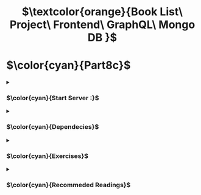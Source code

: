 <h1 align="center"> $\textcolor{orange}{Book List\ Project\ Frontend\ GraphQL\ Mongo DB }$
</h1>

# $\color{cyan}{Part8c}$

<details>

<summary>

### $\color{cyan}{Start Server :}$

</summary>

```
node Exercise8.16.js or index.js
```

Apollo server runs in development mode `http://localhost:4000`

This takes us to `Apollo Studio Explorer`

</details>
<details>

<summary>

### $\color{cyan}{Dependecies}$

 </summary>

Frontend communication between React app and GraphQL .

```
npm install @apollo/client graphql
```

Others

```
npm install react-redux
```

```
npm install @reduxjs/toolkit
```

```
npm install react-router-dom
```

```
npm i --save react-select
```

```
npm install styled-components
```

```
npm install graphql-ws
```

</details>

<details>
<summary>

### $\color{cyan}{Exercises}$

 </summary>

`8.8:` Authors view

- Implement view of to show details of all authors.

`8.9:` Books view

- Implement a Books view to show on a page all other details of all books except their genres.

- Used redux-Toolkit to implement notification message to display the success of a book added and error message.

`8.10:` Adding a book

- Implement a possibility to add new books.

  ![Screenshot 2023-06-20 at 10 29 03 am](https://github.com/Amutha37/GraphQLPart8/assets/67087939/806d9d00-a1db-4229-a98d-787be760f4bf)

- Authors and Books views are kept up to date after a new book is added.

![Screenshot 2023-06-20 at 10 30 37 am](https://github.com/Amutha37/GraphQLPart8/assets/67087939/7b18e8c4-99f3-47c3-bc70-4a2c269e5048)

`8.11:` Editing author's birth year

- Implement a possibility to change and set authors birth year.

- Form for changing of the year is on the same page as all authors list table.

- Changes and instantly updated on authors list for view.

`8.12:` Changing birth year

- Birth year can be changed only for existing authors using drop-down selectio box.

![Screenshot 2023-06-19 at 2 34 39 pm](https://github.com/Amutha37/GraphQLPart8/assets/67087939/546419fd-748b-4035-966d-9e09929de11e)

\*\* Continue of fronend after implementing database for backend

`8.17` Listing books

- Make the fronend now to work on listing books

`8.18` Log in

- Implement adding new books and changing the birth year of an author as they requires a user to be logged in.

- User interface can be implemented for selection or navigating between selection.

`8.19` Books by genre, part 1

- Implement filtering of the book by genre selection.

![BookListbygenre selection](https://github.com/Amutha37/GraphQLPart8/assets/67087939/550203be-5e82-4edf-8878-0585d6f2e1d8)

`8.20` Books by genre, part 2

- Implement a view which shows all the books based on the logged-in user's favourite genre.

![Screenshot 2023-06-19 at 2 30 44 pm](https://github.com/Amutha37/GraphQLPart8/assets/67087939/ba80f17a-0987-4743-bec9-1e0adc97a2ce)

`8.25:` Subscriptions - client, part 2
Keep the application's book view updated when the server notifies about new books (you can ignore the author view!). You can test your implementation by opening the app in two browser tabs and adding a new book in one tab. Adding the new book should update the view in both tabs.

`8.26:` n+1
Solve the n+1 problem of the following query using any method you like.

</details>

<details>
<summary>

### $\color{cyan}{Recommeded Readings}$

 </summary>
https://www.smashingmagazine.com/2021/11/graphql-frontend-react-apollo/

</details>
